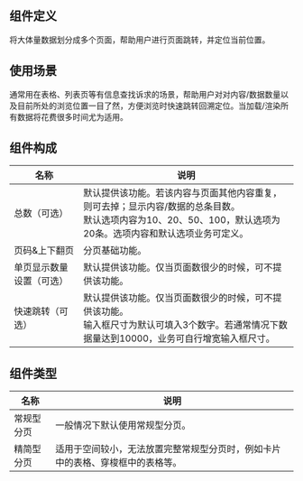 ## 组件定义

将大体量数据划分成多个页面，帮助用户进行页面跳转，并定位当前位置。

## 使用场景

通常用在表格、列表页等有信息查找诉求的场景，帮助用户对对内容/数据数量以及目前所处的浏览位置一目了然，方便浏览时快速跳转回溯定位。当加载/渲染所有数据将花费很多时间尤为适用。

## 组件构成

| 名称 | 说明  |
| --- | ---  |
| 总数（可选） | 默认提供该功能。若该内容与页面其他内容重复，则可去掉；显示内容/数据的总条目数。<br /> 默认选项内容为10、20、50、100，默认选项为20条。选项内容和默认选项业务可定义。 |
| 页码&上下翻页 | 分页基础功能。 |
| 单页显示数量设置（可选） | 默认提供该功能。仅当页面数很少的时候，可不提供该功能。 |
| 快速跳转（可选） | 默认提供该功能。仅当页面数很少的时候，可不提供该功能。 <br />  输入框尺寸为默认可填入3个数字。若通常情况下数据量达到10000，业务可自行增宽输入框尺寸。 |

## 组件类型

| 名称 | 说明  |
| --- | ---  |
| 常规型分页 | 一般情况下默认使用常规型分页。 |
| 精简型分页 | 适用于空间较小，无法放置完整常规型分页时，例如卡片中的表格、穿梭框中的表格等。 |
